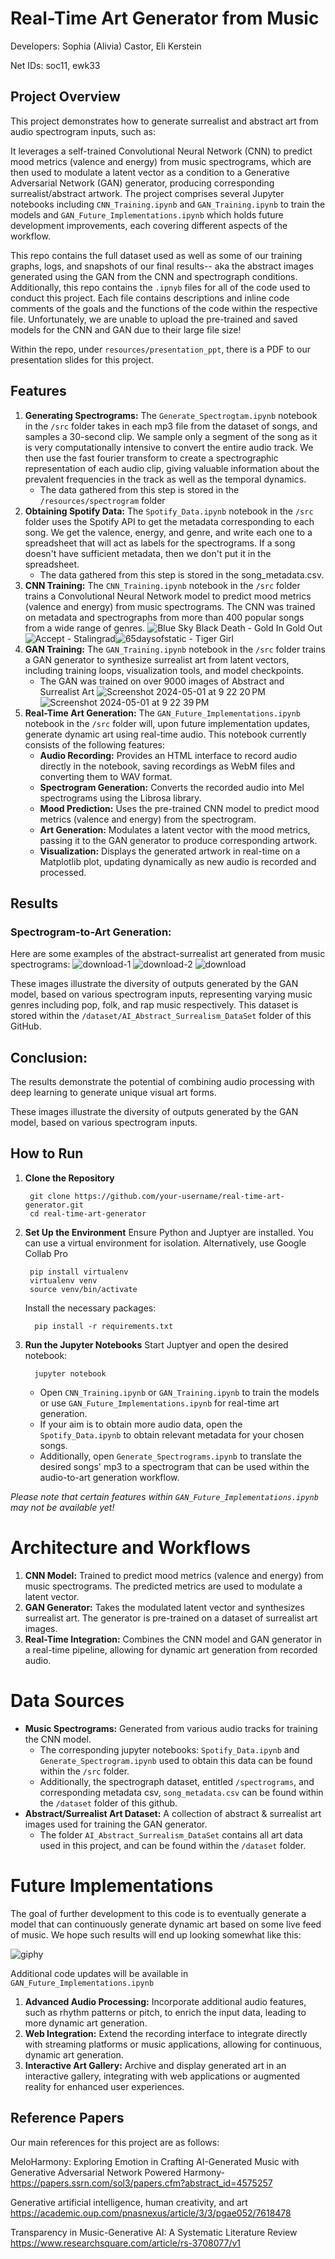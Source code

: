 # Real-Time Art Generator from Music
Developers: Sophia (Alivia) Castor, Eli Kerstein

Net IDs: soc11, ewk33

## Project Overview
This project demonstrates how to generate surrealist and abstract art from audio spectrogram inputs, such as:

It leverages a self-trained Convolutional Neural Network (CNN) to predict mood metrics (valence and energy) from music spectrograms, which are then used to modulate a latent vector as a condition to a Generative Adversarial Network (GAN) generator, producing corresponding surrealist/abstract artwork. 
The project comprises several Jupyter notebooks including ```CNN_Training.ipynb``` and ```GAN_Training.ipynb``` to train the models and ```GAN_Future_Implementations.ipynb``` which holds future development improvements, each covering different aspects of the workflow.

This repo contains the full dataset used as well as some of our training graphs, logs, and snapshots of our final results-- aka the abstract images generated using the GAN from the CNN and spectrograph conditions. Additionally, this repo contains the ```.ipnyb``` files for all of the code used to conduct this project. Each file contains descriptions and inline code comments of the goals and the functions of the code within the respective file. Unfortunately, we are unable to upload the pre-trained and saved models for the CNN and GAN due to their large file size! 

Within the repo, under ```resources/presentation_ppt```, there is a PDF to our presentation slides for this project.

## Features
1. **Generating Spectrograms:**
   The ```Generate_Spectrogtam.ipynb``` notebook in the ```/src``` folder takes in each mp3 file from the dataset of songs, and samples a 30-second clip. We sample only a segment of the song as it is very computationally intensive to convert the entire audio track. We then use the fast fourier transform to create a spectrographic representation of each audio clip, giving valuable information about the prevalent frequencies in the track as well as the temporal dynamics.
   * The data gathered from this step is stored in the ```/resources/spectrogram``` folder
3. **Obtaining Spotify Data:** 
   The ```Spotify_Data.ipynb``` notebook in the ```/src``` folder uses the Spotify API to get the metadata corresponding to each song. We get the valence, energy, and genre, and write each one to a spreadsheet that will act as labels for the spectrograms. If a song doesn't have sufficient metadata, then we don't put it in the spreadsheet.
   * The data gathered from this step is stored in the song_metadata.csv.
5. **CNN Training:** The ```CNN_Training.ipynb``` notebook in the ```/src``` folder trains a Convolutional Neural Network model to predict mood metrics (valence and energy) from music spectrograms.
   The CNN was trained on metadata and spectrographs from more than 400 popular songs from a wide range of genres.
   ![Blue Sky Black Death - Gold In Gold Out](https://github.com/sajc11/COSC_5470_ARTGEN/assets/117310329/69afd556-55d7-4742-ae95-91a866b63c49)![Accept - Stalingrad](https://github.com/sajc11/COSC_5470_ARTGEN/assets/117310329/198dd3a1-ce0c-475e-9ec9-595b86f0d09f)![65daysofstatic - Tiger Girl](https://github.com/sajc11/COSC_5470_ARTGEN/assets/117310329/9acca507-fe3c-477d-a8e0-a9eb774da3e2)
6. **GAN Training:** The ```GAN_Training.ipynb``` notebook in the ```/src``` folder trains a GAN generator to synthesize surrealist art from latent vectors, including training loops, visualization tools, and model checkpoints.
   * The GAN was trained on over 9000 images of Abstract and Surrealist Art
   ![Screenshot 2024-05-01 at 9 22 20 PM](https://github.com/sajc11/COSC_5470_ARTGEN/assets/117310329/2086b4d2-2f64-412d-96cf-f360415bbb10)
   ![Screenshot 2024-05-01 at 9 22 39 PM](https://github.com/sajc11/COSC_5470_ARTGEN/assets/117310329/8cf4a1f1-c14c-454a-8467-5d6647c258c6)
7. **Real-Time Art Generation:** The ```GAN_Future_Implementations.ipynb``` notebook in the ```/src``` folder will, upon future implementation updates, generate dynamic art using real-time audio. This notebook currently consists of the following features:
      * **Audio Recording:** Provides an HTML interface to record audio directly in the notebook, saving recordings as WebM files and converting them to WAV format.
      * **Spectrogram Generation:** Converts the recorded audio into Mel spectrograms using the Librosa library.
      * **Mood Prediction:** Uses the pre-trained CNN model to predict mood metrics (valence and energy) from the spectrogram.
      * **Art Generation:** Modulates a latent vector with the mood metrics, passing it to the GAN generator to produce corresponding artwork.
      * **Visualization:** Displays the generated artwork in real-time on a Matplotlib plot, updating dynamically as new audio is recorded and processed.

## Results
### Spectrogram-to-Art Generation:
Here are some examples of the abstract-surrealist art generated from music spectrograms:
![download-1](https://github.com/sajc11/COSC_5470_ARTGEN/assets/117310329/41c10228-7ce5-48c9-85d5-0ce015ea862a)
![download-2](https://github.com/sajc11/COSC_5470_ARTGEN/assets/117310329/3c2c40ca-8cbc-4664-8bfe-0ba507ae514f)
![download](https://github.com/sajc11/COSC_5470_ARTGEN/assets/117310329/5c68abb2-7600-459f-b27c-e320dbb1c079)

These images illustrate the diversity of outputs generated by the GAN model, based on various spectrogram inputs, representing varying music genres including pop, folk, and rap music respectively. This dataset is stored within the ```/dataset/AI_Abstract_Surrealism_DataSet``` folder of this GitHub.

## Conclusion:
The results demonstrate the potential of combining audio processing with deep learning to generate unique visual art forms.

These images illustrate the diversity of outputs generated by the GAN model, based on various spectrogram inputs.

## How to Run
1. **Clone the Repository**
     ```
      git clone https://github.com/your-username/real-time-art-generator.git
      cd real-time-art-generator
      ```
3. **Set Up the Environment**
     Ensure Python and Juptyer are installed. You can use a virtual environment for isolation. Alternatively, use Google Collab Pro
     ```
      pip install virtualenv
      virtualenv venv
      source venv/bin/activate
     ```
     Install the necessary packages:
      ```
        pip install -r requirements.txt
      ```
5. **Run the Jupyter Notebooks**
     Start Juptyer and open the desired notebook:
     ```
       jupyter notebook
     ```
     * Open ```CNN_Training.ipynb``` or ```GAN_Training.ipynb``` to train the models or use ```GAN_Future_Implementations.ipynb``` for real-time art generation.
     * If your aim is to obtain more audio data, open the ```Spotify_Data.ipynb``` to obtain relevant metadata for your chosen songs.
     * Additionally, open ```Generate_Spectrograms.ipynb``` to translate the desired songs' mp3 to a spectrogram that can be used within the audio-to-art generation workflow.

_Please note that certain features within ```GAN_Future_Implementations.ipynb``` may not be available yet!_

# Architecture and Workflows
1. **CNN Model:** Trained to predict mood metrics (valence and energy) from music spectrograms. The predicted metrics are used to modulate a latent vector.
2. **GAN Generator:** Takes the modulated latent vector and synthesizes surrealist art. The generator is pre-trained on a dataset of surrealist art images.
3. **Real-Time Integration:** Combines the CNN model and GAN generator in a real-time pipeline, allowing for dynamic art generation from recorded audio.

# Data Sources
* **Music Spectrograms:** Generated from various audio tracks for training the CNN model.
  * The corresponding jupyter notebooks: ```Spotify_Data.ipynb``` and ```Generate_Spectrogram.ipynb``` used to obtain this data can be found within the ```/src``` folder.
  * Additionally, the spectrograph dataset, entitled ```/spectrograms```, and corresponding metadata csv, ```song_metadata.csv``` can be found within the ```/dataset``` folder of this github.
* **Abstract/Surrealist Art Dataset:** A collection of abstract & surrealist art images used for training the GAN generator.
   * The folder ```AI_Abstract_Surrealism_DataSet``` contains all art data used in this project, and can be found within the ```/dataset``` folder.

# Future Implementations 
The goal of further development to this code is to eventually generate a model that can continuously generate dynamic art based on some live feed of music.
We hope such results will end up looking somewhat like this:

![giphy](https://github.com/sajc11/COSC_5470_ARTGEN/assets/117310329/0b90807e-b25a-4ab2-872a-7d65df2cda30)

  Additional code updates will be available in ```GAN_Future_Implementations.ipynb```
1. **Advanced Audio Processing:** Incorporate additional audio features, such as rhythm patterns or pitch, to enrich the input data, leading to more dynamic art generation.
2. **Web Integration:** Extend the recording interface to integrate directly with streaming platforms or music applications, allowing for continuous, dynamic art generation.
3. **Interactive Art Gallery:** Archive and display generated art in an interactive gallery, integrating with web applications or augmented reality for enhanced user experiences.

## Reference Papers
Our main references for this project are as follows:

MeloHarmony: Exploring Emotion in Crafting AI-Generated Music with Generative Adversarial Network Powered Harmony-
 https://papers.ssrn.com/sol3/papers.cfm?abstract_id=4575257 

Generative artificial intelligence, human creativity, and art 
https://academic.oup.com/pnasnexus/article/3/3/pgae052/7618478

Transparency in Music-Generative AI: A Systematic Literature Review
https://www.researchsquare.com/article/rs-3708077/v1



